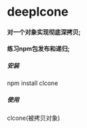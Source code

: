 # deeplcone
<h4>对一个对象实现彻底深拷贝;</h4>
<h4>练习npm包发布和递归;</h4>

<h5>安装</h5>
npm install clcone<br>
<h5>使用</h5>
clcone(被拷贝对象)
